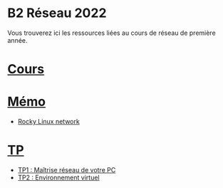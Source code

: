 # B2 Réseau 2022

Vous trouverez ici les ressources liées au cours de réseau de première année.

# [Cours](./cours/README.md)

# [Mémo](./cours/memo/README.md)

- [Rocky Linux network](./cours/memo/rocky_network.md)

# [TP](./tp/README.md)

- [TP1 : Maîtrise réseau de votre PC](./tp/1/README.md)
- [TP2 : Environnement virtuel](./tp/2/README.md)